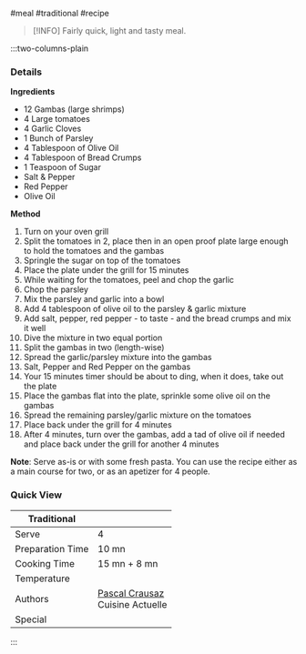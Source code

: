 #meal #traditional #recipe

> [!INFO]
> Fairly quick, light and tasty meal.

:::two-columns-plain

### Details
**Ingredients**

- 12 Gambas (large shrimps)
- 4 Large tomatoes
- 4 Garlic Cloves
- 1 Bunch of Parsley
- 4 Tablespoon of Olive Oil
- 4 Tablespoon of Bread Crumps
- 1 Teaspoon of Sugar
- Salt & Pepper
- Red Pepper
- Olive Oil


**Method**

1. Turn on your oven grill
2. Split the tomatoes in 2, place then in an open proof plate large enough to hold the tomatoes and the gambas
3. Springle the sugar on top of the tomatoes
4. Place the plate under the grill for 15 minutes
5. While waiting for the tomatoes, peel and chop the garlic
6. Chop the parsley
7. Mix the parsley and garlic into a bowl
8. Add 4 tablespoon of olive oil to the parsley & garlic mixture
9. Add salt, pepper, red pepper - to taste - and the bread crumps and mix it well
10. Dive the mixture in two equal portion
11. Split the gambas in two (length-wise)
12. Spread the garlic/parsley mixture into the gambas
13. Salt, Pepper and Red Pepper on the gambas
14. Your 15 minutes timer should be about to ding, when it does, take out the plate
15. Place the gambas flat into the plate, sprinkle some olive oil on the gambas
16. Spread the remaining parsley/garlic mixture on the tomatoes
17. Place back under the grill for 4 minutes
18. After 4 minutes, turn over the gambas, add a tad of olive oil if needed and place back under the grill for another 4 minutes

**Note**: Serve as-is or with some fresh pasta. You can use the recipe either as a main course for two, or as an apetizer for 4 people.



### Quick View
| Traditional      |                                                |
| ---------------- | ---------------------------------------------- |
| Serve            | 4                                              |
| Preparation Time | 10 mn                                          |
| Cooking Time     | 15 mn + 8 mn                                   |
| Temperature      |                                                |
| Authors          | [Pascal Crausaz](mailto:pascal@askpascal.com)  <br>Cuisine Actuelle |
| Special          |                                                |

:::

